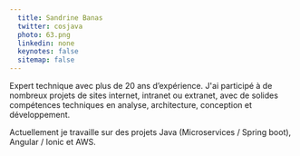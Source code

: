 ```yaml
---
  title: Sandrine Banas
  twitter: cosjava
  photo: 63.png
  linkedin: none
  keynotes: false
  sitemap: false
---
```

Expert technique avec plus de 20 ans d’expérience.
J'ai participé à de nombreux projets de sites internet, intranet ou extranet, avec de solides compétences techniques en analyse, architecture, conception et développement.

Actuellement je travaille sur des projets Java (Microservices / Spring boot), Angular / Ionic et AWS.
